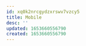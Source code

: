```yaml
---
id: xq0k2nrcgydzxrswv7vzcy5
title: Mobile
desc: ''
updated: 1653660556790
created: 1653660556790
---
```



